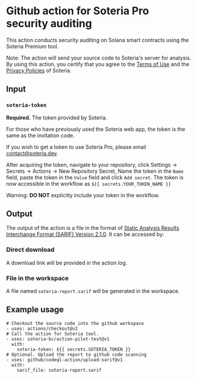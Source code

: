 # Github action for Soteria Pro security auditing

This action conducts security auditing on Solana smart contracts using the Soteria Premium tool.

Note: The action will send your source code to Soteria's server for analysis. By using this action, you certify that you agree to the [Terms of Use]() and the [Privacy Policies]() of Soteria.

## Input

### `soteria-token`

**Required.** The token provided by Soteria.

For those who have previously used the Soteria web app, the token is the same as the invitation code.

If you wish to get a token to use Soteria Pro, please email [contact@soteria.dev](contact@soteria.dev).

After acquiring the token, navigate to your repository, click Settings -> Secrets -> Actions -> New Repository Secret, Name the token in the `Name` field, paste the token in the `Value` field and click `Add secret`. The token is now accessible in the workflow as `${{ secrets.YOUR_TOKEN_NAME }}`

Warning: **DO NOT** explicitly include your token in the workflow.

## Output

The output of the action is a file in the format of [Static Analysis Results Interchange Format (SARIF) Version 2.1.0](https://docs.oasis-open.org/sarif/sarif/v2.1.0/sarif-v2.1.0.html). It can be accessed by:

### Direct download
A download link will be provided in the action log.

### File in the workspace
A file named `soteria-report.sarif` will be generated in the workspace.

## Example usage
    # Checkout the source code into the github workspace
    - uses: actions/checkout@v2
    # Call the action for Soteria tool.
    - uses: soteria-bc/action-pilot-test@v1
      with:
        soteria-token: ${{ secrets.SOTERIA_TOKEN }}
    # Optional. Upload the report to github code scanning
    - uses: github/codeql-action/upload-sarif@v1
      with:
        sarif_file: soteria-report.sarif
